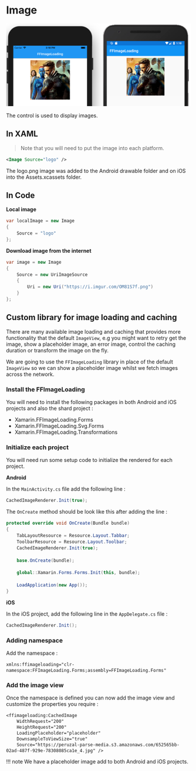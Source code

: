# Image

![FFImageLoading](../images/views/ffimageloading.png)

The control is used to display images.

## In XAML

> Note that you will need to put the image into each platform.

```xml
<Image Source="logo" />
```

The logo.png image was added to the Android drawable folder and on iOS into the Assets.xcassets folder.

## In Code

**Local image**

```csharp
var localImage = new Image
{
    Source = "logo"
};
```

**Download image from the internet**

```csharp
var image = new Image
{
    Source = new UriImageSource
    {
        Uri = new Uri("https://i.imgur.com/OM81S7f.png")
    }
};
```


## Custom library for image loading and caching

There are many available image loading and caching that provides more functionality that the default `ImageView`, e.g you might want to retry get the image, show a placeholder image, an error image, control the caching duration or transform the image on the fly.

We are going to use the `FFImageLoading` library in place of the default `ImageView` so we can show a placeholder image whilst we fetch images across the network.

### Install the FFImageLoading

You will need to install the  following packages in both Android and iOS projects and also the shard project :

* Xamarin.FFImageLoading.Forms
* Xamarin.FFImageLoading.Svg.Forms
* Xamarin.FFImageLoading.Transformations

### Initialize each project

You will need run some setup code to initialize the rendered for each project.

**Android**

In the `MainActivity.cs` file add the following line :

```csharp
CachedImageRenderer.Init(true);
```

The `OnCreate` method should be look like this after adding the line :

```csharp
protected override void OnCreate(Bundle bundle)
{
    TabLayoutResource = Resource.Layout.Tabbar;
    ToolbarResource = Resource.Layout.Toolbar;
    CachedImageRenderer.Init(true);

    base.OnCreate(bundle);

    global::Xamarin.Forms.Forms.Init(this, bundle);

    LoadApplication(new App());
}
```

**iOS**

In the iOS project, add the following line in the `AppDelegate.cs` file :

```csharp
CachedImageRenderer.Init();
```

### Adding namespace

Add the namespace :

```xaml
xmlns:ffimageloading="clr-namespace:FFImageLoading.Forms;assembly=FFImageLoading.Forms"
```

### Add the image view

Once the namespace is defined you can now add the image view and customize the properties you require :

```xaml
<ffimageloading:CachedImage 
    WidthRequest="200" 
    HeightRequest="200" 
    LoadingPlaceholder="placeholder" 
    DownsampleToViewSize="true"
    Source="https://peruzal-parse-media.s3.amazonaws.com/652565bb-02ad-487f-929e-78308085ca1e_4.jpg" />
```

!!! note
    We have a placeholder image add to both Android and iOS projects.
